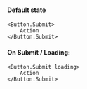 #### Default state

```
<Button.Submit>
    Action
</Button.Submit>
```

#### On Submit / Loading:

```
<Button.Submit loading>
    Action
</Button.Submit>
```
